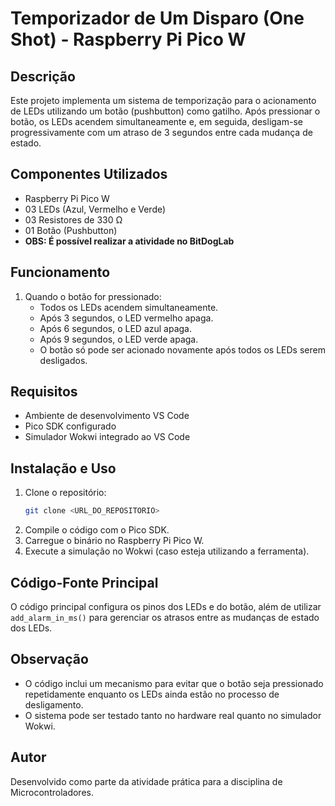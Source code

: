 # Temporizador de Um Disparo (One Shot) - Raspberry Pi Pico W

## Descrição
Este projeto implementa um sistema de temporização para o acionamento de LEDs utilizando um botão (pushbutton) como gatilho. Após pressionar o botão, os LEDs acendem simultaneamente e, em seguida, desligam-se progressivamente com um atraso de 3 segundos entre cada mudança de estado.

## Componentes Utilizados
- Raspberry Pi Pico W
- 03 LEDs (Azul, Vermelho e Verde)
- 03 Resistores de 330 Ω
- 01 Botão (Pushbutton)
- **OBS: É possível realizar a atividade no BitDogLab**

## Funcionamento
1. Quando o botão for pressionado:
   - Todos os LEDs acendem simultaneamente.
   - Após 3 segundos, o LED vermelho apaga.
   - Após 6 segundos, o LED azul apaga.
   - Após 9 segundos, o LED verde apaga.
   - O botão só pode ser acionado novamente após todos os LEDs serem desligados.

## Requisitos
- Ambiente de desenvolvimento VS Code
- Pico SDK configurado
- Simulador Wokwi integrado ao VS Code

## Instalação e Uso
1. Clone o repositório:
   ```sh
   git clone <URL_DO_REPOSITORIO>
   ```
2. Compile o código com o Pico SDK.
3. Carregue o binário no Raspberry Pi Pico W.
4. Execute a simulação no Wokwi (caso esteja utilizando a ferramenta).

## Código-Fonte Principal
O código principal configura os pinos dos LEDs e do botão, além de utilizar `add_alarm_in_ms()` para gerenciar os atrasos entre as mudanças de estado dos LEDs.

## Observação
- O código inclui um mecanismo para evitar que o botão seja pressionado repetidamente enquanto os LEDs ainda estão no processo de desligamento.
- O sistema pode ser testado tanto no hardware real quanto no simulador Wokwi.

## Autor
Desenvolvido como parte da atividade prática para a disciplina de Microcontroladores.

